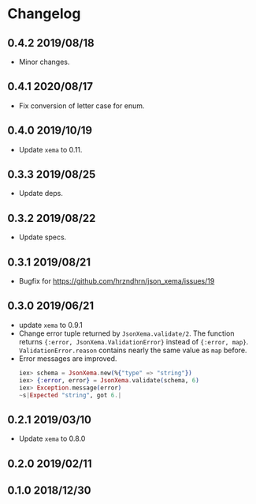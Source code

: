 # Changelog

## 0.4.2 2019/08/18

+ Minor changes.

## 0.4.1 2020/08/17

+ Fix conversion of letter case for enum.

## 0.4.0 2019/10/19

+ Update `xema` to 0.11.

## 0.3.3 2019/08/25

+ Update deps.

## 0.3.2 2019/08/22

+ Update specs.

## 0.3.1 2019/08/21

+ Bugfix for https://github.com/hrzndhrn/json_xema/issues/19

## 0.3.0 2019/06/21

+ update `xema` to 0.9.1
+ Change error tuple returned by `JsonXema.validate/2`. The function returns
  `{:error, JsonXema.ValidationError}` instead of `{:error, map}`.
  `ValidationError.reason` contains nearly the same value as `map` before.
+ Error messages are improved.
  ```elixir
  iex> schema = JsonXema.new(%{"type" => "string"})
  iex> {:error, error} = JsonXema.validate(schema, 6)
  iex> Exception.message(error)
  ~s|Expected "string", got 6.|
  ```


## 0.2.1 2019/03/10

+ Update `xema` to 0.8.0

## 0.2.0 2019/02/11

## 0.1.0 2018/12/30

